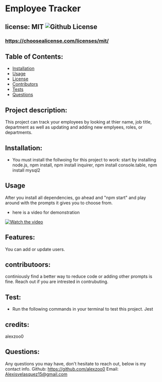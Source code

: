 # Employee Tracker
  ## license: MIT ![Github License](https://img.shields.io/github/license/Naereen/StrapDown.js.svg)
  ### https://choosealicense.com/licenses/mit/
  ## Table of Contents:
  * [Installation](#installation)
  * [Usage](#usage)
  * [License](#license)
  * [Contributors](#contributors)
  * [Tests](#tests)
  * [Questions](#questions)
  ## Project description:
  This project can track your employees by looking at thier name, job title, department as well as updating and adding new emplyees, roles, or departments.
  ## Installation:
  - You must install the follwoing for this project to work:
  start by installing node.js, npm install, npm install inquirer, npm install console.table, npm install mysql2 
  ## Usage
  After you install all dependencies, go ahead and "npm start" and play around with the prompts it gives you to choose from.
  - here is a video for demonstration

[![Watch the video](https://youtu.be/5IjVooy-lF8)](./develop/img/coverImage)
  
  ## Features:
  You can add or update users.
  ## contributoors:
  continiously find a better way to reduce code or adding other prompts is fine. Reach out  if you are intrested in contrubuting.
  ## Test:
  - Run the following commands in your terminal to test this project.
  Jest
  ## credits:
  alexzoo0
  ## Questions:
  Any questions you may have, don't hesitate to reach out, below is my contact info.
  Github: https://github.com/alexzoo0
  Email: Alexisvelasquez15@gmail.com



